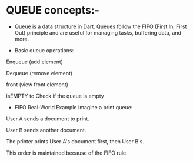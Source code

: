 # QUEUE concepts:-

- Queue is a data structure in Dart. Queues follow the FIFO (First In, First Out) principle and are useful for managing tasks, buffering data, and more.

- Basic queue operations:

Enqueue (add element)

Dequeue (remove element)

front (view front element)

isEMPTY to Check if the queue is empty

- FIFO Real-World Example
  Imagine a print queue:

User A sends a document to print.

User B sends another document.

The printer prints User A's document first, then User B's.

This order is maintained because of the FIFO rule.
